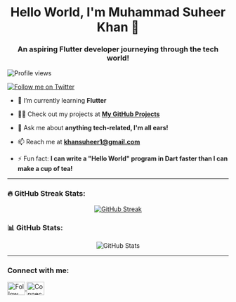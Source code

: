 <h1 align="center">Hello World, I'm Muhammad Suheer Khan 👋</h1>
<h3 align="center">An aspiring Flutter developer journeying through the tech world!</h3>

<p align="left"> 
  <img src="https://komarev.com/ghpvc/?username=suheerthedev&label=Profile%20views&color=0e75b6&style=flat" alt="Profile views" /> 
</p>

<p align="left"> 
  <a href="https://twitter.com/suheerthedev" target="blank">
    <img src="https://img.shields.io/twitter/follow/suheerthedev?logo=twitter&style=for-the-badge" alt="Follow me on Twitter" />
  </a> 
</p>

- 🌱 I’m currently learning **Flutter**

- 👨‍💻 Check out my projects at **[My GitHub Projects](https://github.com/suheerthedev/)**

- 💬 Ask me about **anything tech-related, I'm all ears!**

- 📫 Reach me at **khansuheer1@gmail.com**

- ⚡ Fun fact: **I can write a "Hello World" program in Dart faster than I can make a cup of tea!**

---

<h3 align="left">🔥 GitHub Streak Stats:</h3>
<p align="center">
 <a href="https://git.io/streak-stats"><img src="https://streak-stats.demolab.com?user=suheerthedev&theme=meta-dark&border_radius=9&ring=3944EB&currStreakNum=EBEBEB&sideNums=3944EB" alt="GitHub Streak" /></a>
</p>

<h3 align="left">📊 GitHub Stats:</h3>
<p align="center">
  <img src="https://github-readme-stats.vercel.app/api?username=suheerthedev&show_icons=true&theme=dark&hide_border=true" alt="GitHub Stats" />
</p>

---

<h3 align="left">Connect with me:</h3>
<p align="left">
<a href="https://twitter.com/suheerthedev" target="blank">
  <img align="center" src="https://raw.githubusercontent.com/rahuldkjain/github-profile-readme-generator/master/src/images/icons/Social/twitter.svg" alt="Follow me on Twitter" height="30" width="40" />
</a>
<a href="https://www.linkedin.com/in/suheer-khan/" target="blank">
  <img align="center" src="https://raw.githubusercontent.com/rahuldkjain/github-profile-readme-generator/master/src/images/icons/Social/linked-in-alt.svg" alt="Connect with me on Linkedin" height="30" width="40" />
</a>
</p>
